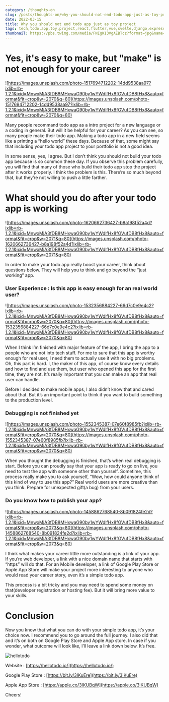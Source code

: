 ```yaml
---
category: /thoughts-on
slug: /posts/thoughts-on/why-you-should-not-end-todo-app-just-as-toy-project
date: 2022-03-15
title: Why you should not end todo app just as toy project
tags: tech,todo,app,toy,project,react,flutter,vue,svelte,django,express,next,javascript,typescript,python,node
thumbnail: https://pbs.twimg.com/media/FNIgKI3VgAEBTcz?format=jpg&name=large
---
```


# Yes, it's easy to make, but "make" is not enough for your career

![https://images.unsplash.com/photo-1517694712202-14dd9538aa97?ixlib=rb-1.2.1&ixid=MnwxMjA3fDB8MHxwaG90by1wYWdlfHx8fGVufDB8fHx8&auto=format&fit=crop&w=2070&q=80](https://images.unsplash.com/photo-1517694712202-14dd9538aa97?ixlib=rb-1.2.1&ixid=MnwxMjA3fDB8MHxwaG90by1wYWdlfHx8fGVufDB8fHx8&auto=format&fit=crop&w=2070&q=80)

Many people recommand todo app as a intro project for a new language or a coding in general. But will it be helpful for your career? As you can see, so many people make their todo app. Making a todo app in a new field seems like a printing a “hello world” these days. Because of that, some might say that including your todo app project to your portfolio is not a good idea.

In some sense, yes, I agree. But I don’t think you should not build your todo app because is so common these day. If you observe this problem carefully, you will find that many of those who build their todo app stop the project after it works properly. I think the problem is this. There’re so much beyond that, but they’re not willing to push a little farther.

# What should you do after your todo app is working

![https://images.unsplash.com/photo-1620662736427-b8a198f52a4d?ixlib=rb-1.2.1&ixid=MnwxMjA3fDB8MHxwaG90by1wYWdlfHx8fGVufDB8fHx8&auto=format&fit=crop&w=2071&q=80](https://images.unsplash.com/photo-1620662736427-b8a198f52a4d?ixlib=rb-1.2.1&ixid=MnwxMjA3fDB8MHxwaG90by1wYWdlfHx8fGVufDB8fHx8&auto=format&fit=crop&w=2071&q=80)

In order to make your todo app really boost your career, think about questions below. They will help you to think and go beyond the “just working” app.

### User Experience : Is this app is easy enough for an real world user?

![https://images.unsplash.com/photo-1532356884227-66d7c0e9e4c2?ixlib=rb-1.2.1&ixid=MnwxMjA3fDB8MHxwaG90by1wYWdlfHx8fGVufDB8fHx8&auto=format&fit=crop&w=2070&q=80](https://images.unsplash.com/photo-1532356884227-66d7c0e9e4c2?ixlib=rb-1.2.1&ixid=MnwxMjA3fDB8MHxwaG90by1wYWdlfHx8fGVufDB8fHx8&auto=format&fit=crop&w=2070&q=80)

When I think I’m finished with major feature of the app, I bring the app to a people who are not into tech stuff. For me to sure that this app is worthy enough for real user, I need them to actually use it with no big problems. Oh, this part is hard. I, the maker of this app, of course know every details and how to find and use them, but user who opened this app for the first time, they are not. It’s really important that you can make an app that real user can handle.

Before I decided to make mobile apps, I also didn’t know that and cared about that. But it’s an important point to think if you want to build something to the production level.

### Debugging is not finished yet

![https://images.unsplash.com/photo-1552345387-07e60f8985fb?ixlib=rb-1.2.1&ixid=MnwxMjA3fDB8MHxwaG90by1wYWdlfHx8fGVufDB8fHx8&auto=format&fit=crop&w=2070&q=80](https://images.unsplash.com/photo-1552345387-07e60f8985fb?ixlib=rb-1.2.1&ixid=MnwxMjA3fDB8MHxwaG90by1wYWdlfHx8fGVufDB8fHx8&auto=format&fit=crop&w=2070&q=80)

When you thought the debugging is finished, that’s when real debugging is start. Before you can proudly say that your app is ready to go on live, you need to test the app with someone other than yourself. Sometime, this process really make you to ask yourself, “Wow, how could anyone think of this kind of way to use this app?” Real world users are more creative than you think. Prepare for unexpected gift(a bug) from your users.

### Do you know how to publish your app?

![https://images.unsplash.com/photo-1458862768540-8b091824fe2d?ixlib=rb-1.2.1&ixid=MnwxMjA3fDB8MHxwaG90by1wYWdlfHx8fGVufDB8fHx8&auto=format&fit=crop&w=2073&q=80](https://images.unsplash.com/photo-1458862768540-8b091824fe2d?ixlib=rb-1.2.1&ixid=MnwxMjA3fDB8MHxwaG90by1wYWdlfHx8fGVufDB8fHx8&auto=format&fit=crop&w=2073&q=80)

I think what makes your career little more outstanding is a link of your app. If you’re web developer, a link with a nice domain name that starts with “https” will do that. For an Mobile developer, a link of Google Play Store or Apple App Store will make your project more interesting to anyone who would read your career story, even it’s a simple todo app.

This process is a bit tricky and you may need to spend some money on that(developer registration or hosting fee). But it will bring more value to your skills.

# Conclusion

Now you know that what you can do with your simple todo app, it’s your choice now. I recommend you to go around the full journey. I also did that and it’s on both on Google Play Store and Apple App store. In case if you wonder, what outcome will look like, I’ll leave a link down below. It’s free.

![hellotodo](https://pbs.twimg.com/media/FNIgKI3VgAEBTcz?format=jpg&name=large)

Website : [](https://hellotodo.io/)[https://hellotodo.io/](https://hellotodo.io/)

Google Play Store : [](https://bit.ly/3IKuEre)[https://bit.ly/3IKuEre](https://bit.ly/3IKuEre)

Apple App Store : [](https://apple.co/3IKUBqW)[https://apple.co/3IKUBqW](https://apple.co/3IKUBqW)

Cheers!